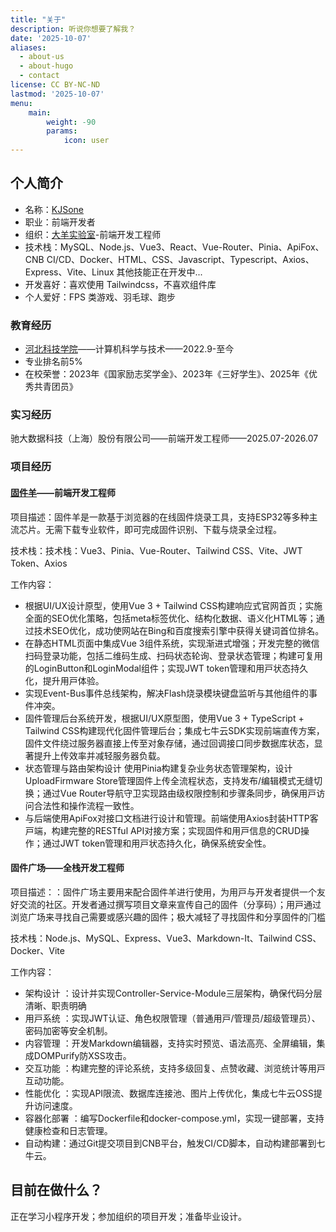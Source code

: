 ```yaml
---
title: "关于"
description: 听说你想要了解我？
date: '2025-10-07'
aliases:
  - about-us
  - about-hugo
  - contact
license: CC BY-NC-ND
lastmod: '2025-10-07'
menu:
    main: 
        weight: -90
        params:
            icon: user
---
```


## 个人简介

- 名称：[KJSone](https://kjsone.dsheep.com)
- 职业：前端开发者
- 组织：[大羊实验室](https://dsheep.com)-前端开发工程师
- 技术栈：MySQL、Node.js、Vue3、React、Vue-Router、Pinia、ApiFox、CNB CI/CD、Docker、HTML、CSS、Javascript、Typescript、Axios、Express、Vite、Linux 其他技能正在开发中...
- 开发喜好：喜欢使用 Tailwindcss，不喜欢组件库
- 个人爱好：FPS 类游戏、羽毛球、跑步

### 教育经历

- [河北科技学院](https://www.hbkjxy.edu.cn/)——计算机科学与技术——2022.9-至今
- 专业排名前5%
- 在校荣誉：2023年《国家励志奖学金》、2023年《三好学生》、2025年《优秀共青团员》

### 实习经历

驰大数据科技（上海）股份有限公司——前端开发工程师——2025.07-2026.07

### 项目经历

#### [固件羊](https://easyhey.com)——前端开发工程师

项目描述：固件⽺是⼀款基于浏览器的在线固件烧录⼯具，⽀持ESP32等多种主流芯⽚。⽆需下载专业软件，即可完成固件识别、下载与烧录全过程。

技术栈：技术栈：Vue3、Pinia、Vue-Router、Tailwind CSS、Vite、JWT Token、Axios

工作内容：

- 根据UI/UX设计原型，使⽤Vue 3 + Tailwind CSS构建响应式官⽹⾸⻚；实施全⾯的SEO优化策略，包括meta标签优化、结构化数据、语义化HTML等；通过技术SEO优化，成功使⽹站在Bing和百度搜索引擎中获得关键词⾸位排名。
- 在静态HTML⻚⾯中集成Vue 3组件系统，实现渐进式增强；开发完整的微信扫码登录功能，包括⼆维码⽣成、扫码状态轮询、登录状态管理；构建可复⽤的LoginButton和LoginModal组件；实现JWT token管理和⽤⼾状态持久化，提升⽤⼾体验。
- 实现Event-Bus事件总线架构，解决Flash烧录模块键盘监听与其他组件的事件冲突。
- 固件管理后台系统开发，根据UI/UX原型图，使⽤Vue 3 + TypeScript + Tailwind CSS构建现代化固件管理后台；集成七⽜云SDK实现前端直传⽅案，固件⽂件绕过服务器直接上传⾄对象存储，通过回调接⼝同步数据库状态，显著提升上传效率并减轻服务器负载。
- 状态管理与路由架构设计 使⽤Pinia构建复杂业务状态管理架构，设计UploadFirmware Store管理固件上传全流程状态，⽀持发布/编辑模式⽆缝切换；通过Vue Router导航守卫实现路由级权限控制和步骤条同步，确保⽤⼾访问合法性和操作流程⼀致性。
- 与后端使⽤ApiFox对接⼝⽂档进⾏设计和管理。前端使⽤Axios封装HTTP客⼾端，构建完整的RESTful API对接⽅案；实现固件和⽤⼾信息的CRUD操作；通过JWT token管理和⽤⼾状态持久化，确保系统安全性。

#### 固件广场——全栈开发工程师

项目描述：：固件⼴场主要⽤来配合固件⽺进⾏使⽤，为⽤⼾与开发者提供⼀个友好交流的社区。开发者通过撰写项⽬⽂章来宣传⾃⼰的固件（分享码）；⽤⼾通过浏览⼴场来寻找⾃⼰需要或感兴趣的固件；极⼤减轻了寻找固件和分享固件的⻔槛

技术栈：Node.js、MySQL、Express、Vue3、Markdown-It、Tailwind CSS、Docker、Vite

工作内容：

- 架构设计 ：设计并实现Controller-Service-Module三层架构，确保代码分层清晰、职责明确
- ⽤⼾系统 ：实现JWT认证、⻆⾊权限管理（普通⽤⼾/管理员/超级管理员）、密码加密等安全机制。
- 内容管理 ：开发Markdown编辑器，⽀持实时预览、语法⾼亮、全屏编辑，集成DOMPurify防XSS攻击。
- 交互功能 ：构建完整的评论系统，⽀持多级回复、点赞收藏、浏览统计等⽤⼾互动功能。
- 性能优化 ：实现API限流、数据库连接池、图⽚上传优化，集成七⽜云OSS提升访问速度。
- 容器化部署 ：编写Dockerfile和docker-compose.yml，实现⼀键部署，⽀持健康检查和⽇志管理。
- ⾃动构建：通过Git提交项⽬到CNB平台，触发CI/CD脚本，⾃动构建部署到七⽜云。

## 目前在做什么？

正在学习小程序开发；参加组织的项目开发；准备毕业设计。